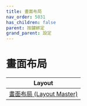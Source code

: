 ```yaml
---
title: 畫面布局
nav_order: 5031
has_children: false
parent: 按鍵綁定
grand_parent: 設定
---
```



# 畫面布局


| Layout |
| --- |
| [畫面布局 (Layout Master)](https://samwhelp.github.io/note-about-hyprland/read/config/keybind/layout/master/layout-control.html) |
